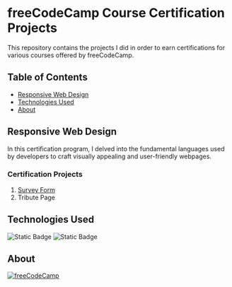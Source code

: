 # freeCodeCamp Course Certification Projects
This repository contains the projects I did in order to earn certifications for various courses offered by freeCodeCamp.



## Table of Contents
- [Responsive Web Design](#responsive-web-design)
- [Technologies Used](#technologies-used)
- [About](#about)



## Responsive Web Design
In this certification program, I delved into the fundamental languages used by developers to craft visually appealing and user-friendly webpages.

### Certification Projects
1. [Survey Form](https://programming-enthusiast-survey.netlify.app/)
2. Tribute Page



## Technologies Used
![Static Badge](https://img.shields.io/badge/HTML5-HTML5?style=for-the-badge&logo=HTML5&logoColor=white&labelColor=rgb(220%2C74%2C37)&color=%23a82200)
![Static Badge](https://img.shields.io/badge/CSS3-CSS3?style=for-the-badge&logo=CSS3&logoColor=white&labelColor=%23254ADC&color=%230429b0)



## About
<a href="https://www.freecodecamp.org/" target="_blank">
    <img
        align="center"
        src="https://img.shields.io/badge/freeCodeCamp-freeCodeCamp?style=for-the-badge&logo=freeCodeCamp&logoColor=white&labelColor=%230A0A21&color=%2303030a"
        alt="freeCodeCamp"
    />
</a>